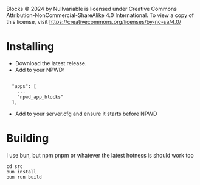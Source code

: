 Blocks © 2024 by Nullvariable is licensed under Creative Commons Attribution-NonCommercial-ShareAlike 4.0 International. To view a copy of this license, visit https://creativecommons.org/licenses/by-nc-sa/4.0/

# Installing
* Download the latest release.
* Add to your NPWD:
```

  "apps": [
    ...
    "npwd_app_blocks"
  ],
```
* Add to your server.cfg and ensure it starts before NPWD

# Building
I use bun, but npm pnpm or whatever the latest hotness is should work too
```
cd src
bun install
bun run build
```
